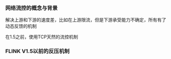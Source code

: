 ### 网络流控的概念与背景

解决上游和下游的速度差，比如在上游限流，但是下游承受能力不确定，所有有了动态反馈的机制

在1.5之前，使用TCP天然的流控机制

### FLINK V1.5以前的反压机制
